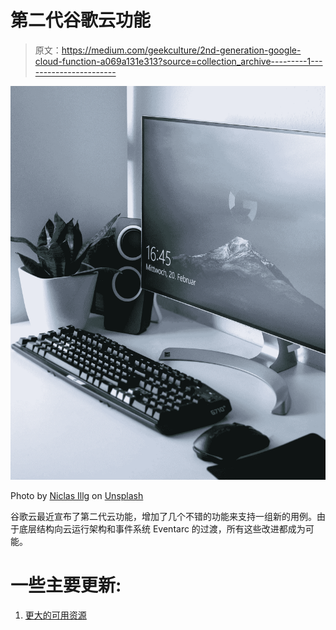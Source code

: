# 第二代谷歌云功能

> 原文：<https://medium.com/geekculture/2nd-generation-google-cloud-function-a069a131e313?source=collection_archive---------1----------------------->

![](img/c2bc54d378d5b9d8ed9c7417c0c566ae.png)

Photo by [Niclas Illg](https://unsplash.com/@nicklbaert?utm_source=medium&utm_medium=referral) on [Unsplash](https://unsplash.com?utm_source=medium&utm_medium=referral)

谷歌云最近宣布了第二代云功能，增加了几个不错的功能来支持一组新的用例。由于底层结构向云运行架构和事件系统 Eventarc 的过渡，所有这些改进都成为可能。

# 一些主要更新:

1.  [更大的可用资源](#1133)